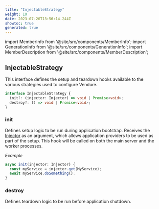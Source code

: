 ```yaml
---
title: "InjectableStrategy"
weight: 10
date: 2023-07-20T13:56:14.244Z
showtoc: true
generated: true
---
```

<!-- This file was generated from the Vendure source. Do not modify. Instead, re-run the "docs:build" script -->
import MemberInfo from '@site/src/components/MemberInfo';
import GenerationInfo from '@site/src/components/GenerationInfo';
import MemberDescription from '@site/src/components/MemberDescription';


## InjectableStrategy

<GenerationInfo sourceFile="packages/core/src/common/types/injectable-strategy.ts" sourceLine="10" packageName="@vendure/core" />

This interface defines the setup and teardown hooks available to the
various strategies used to configure Vendure.

```ts title="Signature"
interface InjectableStrategy {
  init?: (injector: Injector) => void | Promise<void>;
  destroy?: () => void | Promise<void>;
}
```

### init

<MemberInfo kind="property" type="(injector: <a href='/typescript-api/common/injector#injector'>Injector</a>) =&#62; void | Promise&#60;void&#62;"   />

Defines setup logic to be run during application bootstrap. Receives
the <a href='/typescript-api/common/injector#injector'>Injector</a> as an argument, which allows application providers
to be used as part of the setup. This hook will be called on both the
main server and the worker processes.

*Example*

```TypeScript
async init(injector: Injector) {
  const myService = injector.get(MyService);
  await myService.doSomething();
}
```
### destroy

<MemberInfo kind="property" type="() =&#62; void | Promise&#60;void&#62;"   />

Defines teardown logic to be run before application shutdown.

